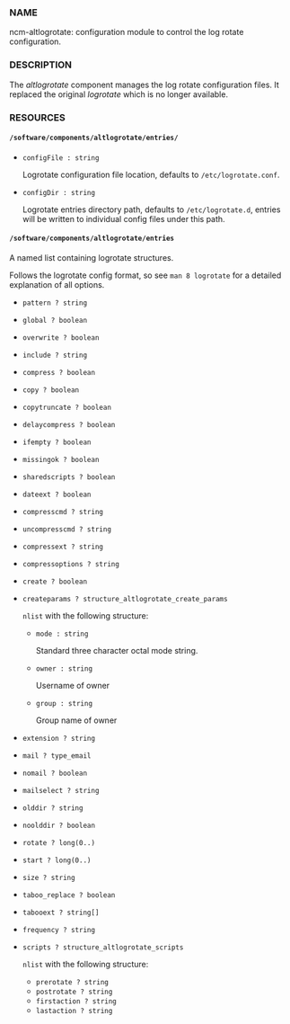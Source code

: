 ### NAME

ncm-altlogrotate: configuration module to control the log rotate configuration.

### DESCRIPTION

The _altlogrotate_ component manages the log rotate configuration files.
It replaced the original _logrotate_ which is no longer available.

### RESOURCES

#### `/software/components/altlogrotate/entries/`

- `configFile : string`

    Logrotate configuration file location, defaults to `/etc/logrotate.conf`.

- `configDir : string`

    Logrotate entries directory path, defaults to `/etc/logrotate.d`,
    entries will be written to individual config files under this path.

#### `/software/components/altlogrotate/entries`

A named list containing logrotate structures.

Follows the logrotate config format, so see `man 8 logrotate` for a detailed explanation of all options.

- `pattern ? string`
- `global ? boolean`
- `overwrite ? boolean`
- `include ? string`
- `compress ? boolean`
- `copy ? boolean`
- `copytruncate ? boolean`
- `delaycompress ? boolean`
- `ifempty ? boolean`
- `missingok ? boolean`
- `sharedscripts ? boolean`
- `dateext ? boolean`
- `compresscmd ? string`
- `uncompresscmd ? string`
- `compressext ? string`
- `compressoptions ? string`
- `create ? boolean`
- `createparams ? structure_altlogrotate_create_params`

    `nlist` with the following structure:

    - `mode : string`

        Standard three character octal mode string.

    - `owner : string`

        Username of owner

    - `group : string`

        Group name of owner

- `extension ? string`
- `mail ? type_email`
- `nomail ? boolean`
- `mailselect ? string`
- `olddir ? string`
- `noolddir ? boolean`
- `rotate ? long(0..)`
- `start ? long(0..)`
- `size ? string`
- `taboo_replace ? boolean`
- `tabooext ? string[]`
- `frequency ? string`
- `scripts ? structure_altlogrotate_scripts`

    `nlist` with the following structure:

    - `prerotate ? string`
    - `postrotate ? string`
    - `firstaction ? string`
    - `lastaction ? string`
